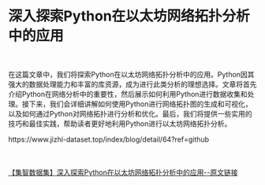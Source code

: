 <h1>深入探索Python在以太坊网络拓扑分析中的应用</h1><br /><p>在这篇文章中，我们将探索Python在以太坊网络拓扑分析中的应用。Python因其强大的数据处理能力和丰富的库资源，成为进行此类分析的理想选择。文章将首先介绍Python在网络分析中的重要性，然后展示如何利用Python进行数据收集和处理。接下来，我们会详细讲解如何使用Python进行网络拓扑图的生成和可视化，以及如何通过Python对网络拓扑进行分析和优化。最后，我们将提供一些实用的技巧和最佳实践，帮助读者更好地利用Python进行以太坊网络拓扑分析。</p><p>https://www.jizhi-dataset.top/index/blog/detail/64?ref=github</p><br /><br /><a href="https://www.jizhi-dataset.top/index/blog/detail/64?ref=github" target="_blank">【集智数据集】深入探索Python在以太坊网络拓扑分析中的应用--原文链接</a>